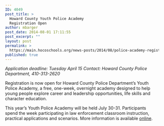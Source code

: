 ```yaml
---
ID: 4049
post_title: >
  Howard County Youth Police Academy
  Registration Open
author: mbarger
post_date: 2014-08-01 17:11:55
post_excerpt: ""
layout: post
permalink: >
  https://main.hocoschools.org/news-posts/2014/08/police-academy-registration/
published: true
---
```

<em>Application deadline: Tuesday April 15</em>
<em>Contact: Howard County Police Department, 410-313-2620</em>

Registration is now open for Howard County Police Department&#8217;s Youth Police Academy, a free, one-week, overnight academy designed to help young people explore career and leadership opportunities, life skills and character education.

This year&#8217;s Youth Police Academy will be held July 30-31. Participants spend the week participating in law enforcement classroom instruction, practical applications and scenarios. More information is available <a href="http://www.countyofhowardmd.us/policeyouth.htm" target="new">online</a>.